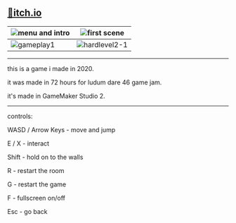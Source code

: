 [📌itch.io](https://emretahtali.itch.io/a-way-out)
---
| ![menu and intro](https://github.com/user-attachments/assets/e1a53e1a-da8c-4e7f-99d2-366544aaf5c1) | ![first scene](https://github.com/user-attachments/assets/0fcb7969-c2c1-4b7f-ad68-ed02f6451149) |
|--------------|--------------|
| ![gameplay1](https://github.com/user-attachments/assets/a6df6dc8-b187-432f-a0e0-51cd779b3f82) | ![hardlevel2-1](https://github.com/user-attachments/assets/05c166a9-f6db-4c7a-809d-3a387e3aa21b) |

---
this is a game i made in 2020.

it was made in 72 hours for ludum dare 46 game jam.

it's made in GameMaker Studio 2.

---
controls:

WASD / Arrow Keys - move and jump

E / X - interact

Shift - hold on to the walls

R - restart the room

G - restart the game

F - fullscreen on/off

Esc - go back
